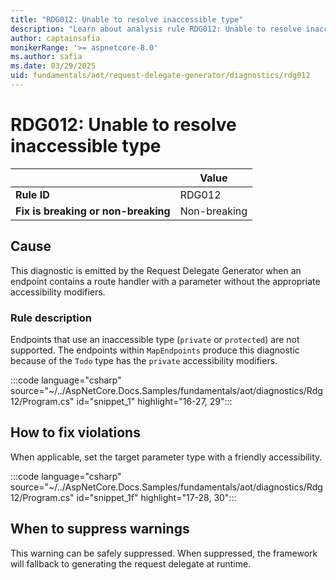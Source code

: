 ```yaml
---
title: "RDG012: Unable to resolve inaccessible type"
description: "Learn about analysis rule RDG012: Unable to resolve inaccessible type"
author: captainsafia
monikerRange: '>= aspnetcore-8.0'
ms.author: safia
ms.date: 03/29/2025
uid: fundamentals/aot/request-delegate-generator/diagnostics/rdg012
---
```

# RDG012: Unable to resolve inaccessible type

<!-- UPDATE 9.0 Activate after release and INCLUDE is updated

[!INCLUDE[](~/includes/not-latest-version.md)]

-->

|                                     | Value        |
| -                                   | -            |
| **Rule ID**                         | RDG012       |
| **Fix is breaking or non-breaking** | Non-breaking |

## Cause

This diagnostic is emitted by the Request Delegate Generator when an endpoint contains a route handler with a parameter without the appropriate accessibility modifiers.

### Rule description

Endpoints that use an inaccessible type (`private` or `protected`) are not supported. 
The endpoints within `MapEndpoints` produce this diagnostic because of the `Todo` type has the `private` accessibility modifiers.

:::code language="csharp" source="~/../AspNetCore.Docs.Samples/fundamentals/aot/diagnostics/Rdg12/Program.cs" id="snippet_1" highlight="16-27, 29":::


## How to fix violations

When applicable, set the target parameter type with a friendly accessibility.

:::code language="csharp" source="~/../AspNetCore.Docs.Samples/fundamentals/aot/diagnostics/Rdg12/Program.cs" id="snippet_1f" highlight="17-28, 30":::


## When to suppress warnings

This warning can be safely suppressed. When suppressed, the framework will fallback to generating the request delegate at runtime.
